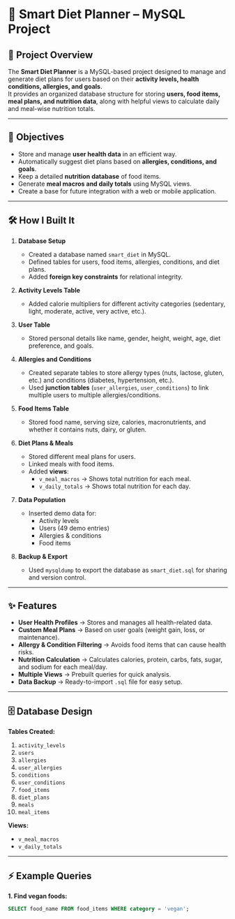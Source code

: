 # 🥗 Smart Diet Planner – MySQL Project

## 📌 Project Overview
The **Smart Diet Planner** is a MySQL-based project designed to manage and generate diet plans for users based on their **activity levels, health conditions, allergies, and goals**.  
It provides an organized database structure for storing **users, food items, meal plans, and nutrition data**, along with helpful views to calculate daily and meal-wise nutrition totals.

---

## 🎯 Objectives
- Store and manage **user health data** in an efficient way.
- Automatically suggest diet plans based on **allergies, conditions, and goals**.
- Keep a detailed **nutrition database** of food items.
- Generate **meal macros and daily totals** using MySQL views.
- Create a base for future integration with a web or mobile application.

---

## 🛠 How I Built It
1. **Database Setup**
   - Created a database named `smart_diet` in MySQL.
   - Defined tables for users, food items, allergies, conditions, and diet plans.
   - Added **foreign key constraints** for relational integrity.

2. **Activity Levels Table**
   - Added calorie multipliers for different activity categories (sedentary, light, moderate, active, very active, etc.).

3. **User Table**
   - Stored personal details like name, gender, height, weight, age, diet preference, and goals.

4. **Allergies and Conditions**
   - Created separate tables to store allergy types (nuts, lactose, gluten, etc.) and conditions (diabetes, hypertension, etc.).
   - Used **junction tables** (`user_allergies`, `user_conditions`) to link multiple users to multiple allergies/conditions.

5. **Food Items Table**
   - Stored food name, serving size, calories, macronutrients, and whether it contains nuts, dairy, or gluten.

6. **Diet Plans & Meals**
   - Stored different meal plans for users.
   - Linked meals with food items.
   - Added **views**:
     - `v_meal_macros` → Shows total nutrition for each meal.
     - `v_daily_totals` → Shows total nutrition for each day.

7. **Data Population**
   - Inserted demo data for:
     - Activity levels
     - Users (49 demo entries)
     - Allergies & conditions
     - Food items

8. **Backup & Export**
   - Used `mysqldump` to export the database as `smart_diet.sql` for sharing and version control.

---

## ✨ Features
- **User Health Profiles** → Stores and manages all health-related data.
- **Custom Meal Plans** → Based on user goals (weight gain, loss, or maintenance).
- **Allergy & Condition Filtering** → Avoids food items that can cause health risks.
- **Nutrition Calculation** → Calculates calories, protein, carbs, fats, sugar, and sodium for each meal/day.
- **Multiple Views** → Prebuilt queries for quick analysis.
- **Data Backup** → Ready-to-import `.sql` file for easy setup.

---

## 🗄 Database Design
**Tables Created:**
1. `activity_levels`
2. `users`
3. `allergies`
4. `user_allergies`
5. `conditions`
6. `user_conditions`
7. `food_items`
8. `diet_plans`
9. `meals`
10. `meal_items`

**Views:**
- `v_meal_macros`
- `v_daily_totals`

---

## ⚡ Example Queries
**1. Find vegan foods:**
```sql
SELECT food_name FROM food_items WHERE category = 'vegan';
